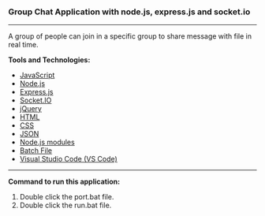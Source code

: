 <h3>Group Chat Application with node.js, express.js and socket.io</h3>
<hr />

A group of people can join in a specific group to share message with file in real time.


<strong>Tools and Technologies:</strong> <br />

<ul>
  <li><a href="https://developer.mozilla.org/en-US/docs/Web/JavaScript">JavaScript</a></li>
  
  <li><a href="https://nodejs.org/en/">Node.js</a></li>
  <li><a href="https://expressjs.com/">Express.js</a></li>
  <li><a href="https://socket.io/">Socket.IO</a></li>
  <li><a href="https://jquery.com/">jQuery</a></li>
  <li><a href="https://en.wikipedia.org/wiki/HTML">HTML</a></li>
  <li><a href="https://en.wikipedia.org/wiki/CSS">CSS</a></li>
  <li><a href="https://en.wikipedia.org/wiki/JSON">JSON</a></li>
  <li><a href="https://www.npmjs.com/package/node-modules">Node.js modules</a></li>
  <li><a href="https://en.wikipedia.org/wiki/Batch_file#:~:text=A%20batch%20file%20is%20a,in%20a%20plain%20text%20file.&text=When%20a%20batch%20file%20is,normally%20line%2Dby%2Dline.">Batch File</a></li>
  <li><a href="https://en.wikipedia.org/wiki/Visual_Studio_Code">Visual Studio Code (VS Code)</a></li>
</ul>

<hr />

<strong>Command to run this application:</strong> <br />

1. Double click the port.bat file.
2. Double click the run.bat file.
